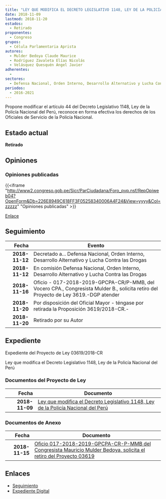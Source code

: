 ```yaml
---
title: "LEY QUE MODIFICA EL DECRETO LEGISLATIVO 1148, LEY DE LA POLICÍA NACIONAL DEL PERÚ"
date: 2018-11-09
lastmod: 2018-11-20
estados: 
  - Retirado
proponentes: 
  - Congreso
grupos: 
  - Célula Parlamentaria Aprista
autores: 
  - Mulder Bedoya Claude Maurice
  - Rodríguez Zavaleta Elías Nicolás
  - Velásquez Quesquén Angel Javier
adherentes: 
  - 
sectores: 
  - Defensa Nacional, Orden Interno, Desarrollo Alternativo y Lucha Contra las Drogas
periodos: 
  - 2016-2021
---
```


Propone modificar el artículo 44 del Decreto Legislativo 1148, Ley de la Policía Nacional del Perú, reconoce en forma efectiva los derechos de los Oficiales de Servicio de la Policía Nacional.


## Estado actual

**Retirado**

## Opiniones

### Opiniones publicadas

{{<iframe "http://www2.congreso.gob.pe/Sicr/ParCiudadana/Foro_pvp.nsf/RepOpiweb04?OpenForm&Db=226E8949C618FF3F05258340006A4F24&View=yyyy&Col=zzzzz" "Opiniones publicadas" >}}

[Enlace](http://www2.congreso.gob.pe/Sicr/ParCiudadana/Foro_pvp.nsf/RepOpiweb04?OpenForm&Db=226E8949C618FF3F05258340006A4F24&View=yyyy&Col=zzzzz)

## Seguimiento

| Fecha | Evento |
|------:|--------|
| **2018-11-12** | Decretado a... Defensa Nacional, Orden Interno, Desarrollo Alternativo y Lucha Contra las Drogas|
| **2018-11-12** | En comisión Defensa Nacional, Orden Interno, Desarrollo Alternativo y Lucha Contra las Drogas|
| **2018-11-16** | Oficio - 017-2018-2019-GPCPA-CR/P-MMB, del Vocero CPA., Congresista Mulder B., solicita retiro del Proyecto de Ley 3619.-DGP atender|
| **2018-11-20** | Por disposición del Oficial Mayor - téngase por retirada la Proposición 3619/2018-CR.-|
| **2018-11-20** | Retirado por su Autor|


## Expediente

Expediente del Proyecto de Ley 03619/2018-CR

Ley que modifica el Decreto Legislativo 1148, Ley de la Policía Nacional del Perú


### Documentos del Proyecto de Ley

| Fecha | Documento |
|------:|--------|
| **2018-11-09** | [Ley que modifica el Decreto Legislativo 1148, Ley de la Policía Nacional del Perú](http://www.leyes.congreso.gob.pe/Documentos/2016_2021/Proyectos_de_Ley_y_de_Resoluciones_Legislativas/PL0361920181109.pdf) |

### Documentos de Anexo

| Fecha | Documento |
|------:|--------|
| **2018-11-15** | [Oficio 017-2018-2019-GPCPA-CR-P-MMB del Congresista Mauricio Mulder Bedoya, solicita el retiro del Proyecto 03619](http://www.leyes.congreso.gob.pe/Documentos/2016_2021/Oficios/Grupos_Parlamentarios/OFICIO-017-2018-2019-GPCPA-CR-P-MMB.pdf) |

## Enlaces 

- [Seguimiento](http://www2.congreso.gob.pe/Sicr/TraDocEstProc/CLProLey2016.nsf/f7fff46988ca05b1052578e100829cc7/e3566d185dc83188052583400064c0e6?OpenDocument)
- [Expediente Digital](http://www2.congreso.gob.pe/Sicr/TraDocEstProc/CLProLey2016.nsf/f7fff46988ca05b1052578e100829cc7/e3566d185dc83188052583400064c0e6?OpenDocument&Click=05257FB7005EB655.eb71d0cf91d8294e05256cdf006b5706/$Body/0.1C6C)
